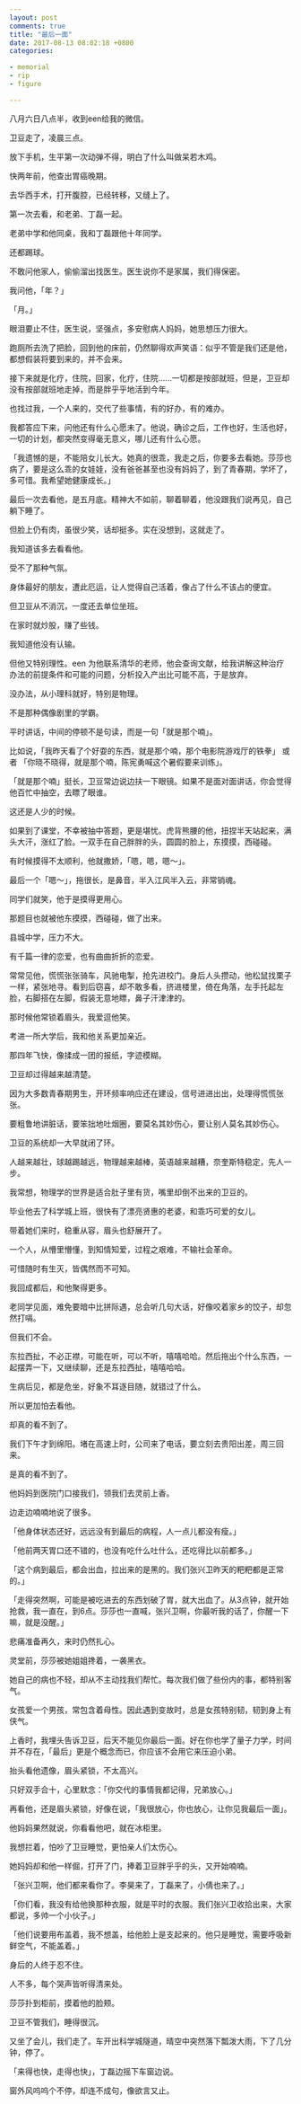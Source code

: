```yaml
---
layout: post
comments: true
title: "最后一面"
date: 2017-08-13 08:02:18 +0800
categories:

- memorial
- rip
- figure

---
```


八月六日八点半，收到een给我的微信。

卫豆走了，凌晨三点。

放下手机，生平第一次动弹不得，明白了什么叫做呆若木鸡。

快两年前，他查出胃癌晚期。

去华西手术，打开腹腔，已经转移，又缝上了。

第一次去看，和老弟、丁磊一起。

老弟中学和他同桌，我和丁磊跟他十年同学。

还都踢球。

不敢问他家人，偷偷溜出找医生。医生说你不是家属，我们得保密。

我问他，「年？」

「月。」

眼泪要止不住，医生说，坚强点，多安慰病人妈妈，她思想压力很大。

跑厕所去洗了把脸，回到他的床前，仍然聊得欢声笑语：似乎不管是我们还是他，都想假装将要到来的，并不会来。

接下来就是化疗，住院，回家，化疗，住院......一切都是按部就班，但是，卫豆却没有按部就班地走掉，而是胖乎乎地活到今年。

也找过我，一个人来的，交代了些事情，有的好办，有的难办。

我都答应下来，问他还有什么心愿未了。他说，确诊之后，工作也好，生活也好，一切的计划，都突然变得毫无意义，哪儿还有什么心愿。

「我遗憾的是，不能陪女儿长大。她真的很乖，我走之后，你要多去看她。莎莎也病了，要是这么乖的女娃娃，没有爸爸甚至也没有妈妈了，到了青春期，学坏了，多可惜。我希望她健康成长。」

最后一次去看他，是五月底。精神大不如前，聊着聊着，他没跟我们说再见，自己躺下睡了。

但脸上仍有肉，虽很少笑，话却挺多。实在没想到，这就走了。

我知道该多去看看他。

受不了那种气氛。

身体最好的朋友，遭此厄运，让人觉得自己活着，像占了什么不该占的便宜。

但卫豆从不消沉，一度还去单位坐班。

在家时就炒股，赚了些钱。

我知道他没有认输。

但他又特别理性。een 为他联系清华的老师，他会查询文献，给我讲解这种治疗办法的前提条件和可能的问题，分析投入产出比可能不高，于是放弃。

没办法，从小理科就好，特别是物理。

不是那种偶像剧里的学霸。

平时讲话，中间的停顿不是句读，而是一句「就是那个喃」。

比如说，「我昨天看了个好耍的东西，就是那个喃，那个电影院游戏厅的铁拳」 或者 「你晓不晓得，就是那个喃，陈宪勇喊这个暑假要来训练」。

「就是那个喃」挺长，卫豆常边说边扶一下眼镜。如果不是面对面讲话，你会觉得他百忙中抽空，去瞟了眼谁。

这还是人少的时候。

如果到了课堂，不幸被抽中答题，更是堪忧。虎背熊腰的他，扭捏半天站起来，满头大汗，涨红了脸。一双手在自己胖胖的头，圆圆的脸上，东摸摸，西碰碰。

有时候摸得不太顺利，他就撒娇，「嗯，嗯，嗯～」。

最后一个「嗯～」，拖很长，是鼻音，半入江风半入云，非常销魂。

同学们就笑，他于是摸得更用心。

那题目也就被他东摸摸，西碰碰，做了出来。

县城中学，压力不大。

有千篇一律的恋爱，也有曲曲折折的恋爱。

常常见他，慌慌张张骑车，风驰电掣，抢先进校门。身后人头攒动，他松鼠找栗子一样，紧张地寻。看到后窃喜，却不敢多看，挤进楼里，倚在角落，左手托起左脸，右脚搭在左脚，假装无意地瞟，鼻子汗津津的。

那时候他常锁着眉头，我爱逗他笑。

考进一所大学后，我和他关系更加亲近。

那四年飞快，像揉成一团的报纸，字迹模糊。

卫豆却过得越来越清楚。

因为大多数青春期男生，开环频率响应还在建设，信号进进出出，处理得慌慌张张。

要粗鲁地讲脏话，要笨拙地吐烟圈，要莫名其妙伤心，要让别人莫名其妙伤心。

卫豆的系统却一大早就闭了环。

人越来越壮，球越踢越远，物理越来越棒，英语越来越糟，奈奎斯特稳定，先人一步。

我常想，物理学的世界是适合肚子里有货，嘴里却倒不出来的卫豆的。

毕业他去了科学城上班，很快有了漂亮贤惠的老婆，和乖巧可爱的女儿。

带着她们来时，稳重从容，眉头也舒展开了。

一个人，从懵里懵懂，到知情知爱，过程之艰难，不输社会革命。

可惜随时有生灭，皆偶然而不可知。

我回成都后，和他聚得更多。

老同学见面，难免要暗中比拼际遇，总会听几句大话，好像咬着家乡的饺子，却忽然打嗝。

但我们不会。

东拉西扯，不必正襟，可能在听，可以不听，嘻嘻哈哈。然后拖出个什么东西，一起摆弄一下，又继续聊，还是东拉西扯，嘻嘻哈哈。

生病后见，都是危坐，好象不耳逐目随，就错过了什么。

所以更加怕去看他。

却真的看不到了。

我们下午才到绵阳。堵在高速上时，公司来了电话，要立刻去贵阳出差，周三回来。

是真的看不到了。

他妈妈到医院门口接我们，领我们去灵前上香。

边走边喃喃地说了很多。

「他身体状态还好，远远没有到最后的病程，人一点儿都没有瘦。」

「他前两天胃口还不错的，也没有吃什么吐什么，还吃得比以前都多。」

「这个病到最后，都会出血，拉出来的是黑的。我们张兴卫昨天的粑粑都是正常的。」

「走得突然啊，可能是被吃进去的东西划破了胃，就大出血了。从3点钟，就开始抢救，我一直在，到6点。莎莎也一直喊，张兴卫啊，你最听我的话了，你醒一下嘛，就是没醒。」

悲痛准备再久，来时仍然扎心。

灵堂前，莎莎被她姐姐搀着，一袭黑衣。

她自己的病也不轻，却从不主动找我们帮忙。每次我们做了些份内的事，都特别客气。

女孩爱一个男孩，常包含着母性。因此遇到变故时，总是女孩特别韧，韧到身上有侠气。

上香时，我埋头告诉卫豆，后天不能见你最后一面。好在你也学了量子力学，时间并不存在，「最后」更是个概念而已，你应该不会用它来压迫小弟。

抬头看他遗像，眉头紧锁，不太高兴。

只好双手合十，心里默念：「你交代的事情我都记得，兄弟放心。」

再看他，还是眉头紧锁，好像在说，「我很放心，你也放心，让你见我最后一面」。

他妈妈果然就说，你看看他吧，就在冰柜里。

我想拦着，怕吵了卫豆睡觉，更怕亲人们太伤心。

她妈妈却和他一样倔，打开了门，捧着卫豆胖乎乎的头，又开始喃喃。

「张兴卫啊，他们都来看你了。李昊来了，丁磊来了，小倩也来了。」

「你们看，我没有给他换那种衣服，就是平时的衣服。我们张兴卫收拾出来，大家都说，多帅一个小伙子。」

「他们说要用布盖着，我不想盖，给他脸上是支起来的。他只是睡觉，需要呼吸新鲜空气，不能盖着。」

身后的人终于忍不住。

人不多，每个哭声皆听得清来处。

莎莎扑到柜前，摸着他的脸颊。

卫豆不管我们，睡得很沉。

又坐了会儿，我们走了。车开出科学城隧道，晴空中突然落下瓢泼大雨，下了几分钟，停了。

「来得也快，走得也快」，丁磊边摇下车窗边说。

窗外风呜呜个不停，却连不成句，像欲言又止。
